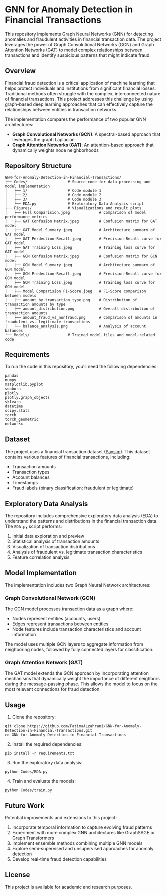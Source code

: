 # GNN for Anomaly Detection in Financial Transactions

This repository implements Graph Neural Networks (GNN) for detecting anomalies and fraudulent activities in financial transaction data. The project leverages the power of Graph Convolutional Networks (GCN) and Graph Attention Networks (GAT) to model complex relationships between transactions and identify suspicious patterns that might indicate fraud.

## Overview

Financial fraud detection is a critical application of machine learning that helps protect individuals and institutions from significant financial losses. Traditional methods often struggle with the complex, interconnected nature of financial transactions. This project addresses this challenge by using graph-based deep learning approaches that can effectively capture the relationships between entities in transaction networks.

The implementation compares the performance of two popular GNN architectures:
- **Graph Convolutional Networks (GCN)**: A spectral-based approach that leverages the graph Laplacian
- **Graph Attention Networks (GAT)**: An attention-based approach that dynamically weights node neighborhoods

## Repository Structure

```
GNN-for-Anomaly-Detection-in-Financial-Transactions/
├── Codes/                  # Source code for data processing and model implementation
│   ├── 1/                  # Code module 1
│   ├── 2/                  # Code module 2
│   ├── 3/                  # Code module 3
│   └── EDA.py              # Exploratory Data Analysis script
├── Figures/                # Visualizations and result plots
│   ├── Full Comparision.jpeg             # Comparison of model performance metrics
│   ├── GAT Confusion Matrix.jpeg         # Confusion matrix for GAT model
│   ├── GAT Model Summary.jpeg            # Architecture summary of GAT model
│   ├── GAT Perdection-Recall.jpeg        # Precision-Recall curve for GAT model
│   ├── GAT Training Loss.jpeg            # Training loss curve for GAT model
│   ├── GCN Confusion Matrix.jpeg         # Confusion matrix for GCN model
│   ├── GCN Model Summary.jpeg            # Architecture summary of GCN model
│   ├── GCN Predection-Recall.jpeg        # Precision-Recall curve for GCN model
│   ├── GCN Training Loss.jpeg            # Training loss curve for GCN model
│   ├── Model Comparision F1-Score.jpeg   # F1-Score comparison between models
│   ├── amount_by_transaction_type.png    # Distribution of transaction amounts by type
│   ├── amount_distribution.png           # Overall distribution of transaction amounts
│   ├── amount_fraud_vs_nonfraud.png      # Comparison of amounts in fraudulent vs. legitimate transactions
│   └── balance_analysis.png              # Analysis of account balances
└── Models/                 # Trained model files and model-related code
```

## Requirements

To run the code in this repository, you'll need the following dependencies:

```
pandas
numpy
matplotlib.pyplot
seaborn
plotly
plotly.graph_objects
sklearn
datetime
scipy.stats
torch
torch_geometric
networkx
```

## Dataset

The project uses a financial transaction dataset ([Paysim](https://www.kaggle.com/datasets/ealaxi/paysim1)). This dataset contains various features of financial transactions, including:

- Transaction amounts
- Transaction types
- Account balances
- Timestamps
- Fraud labels (binary classification: fraudulent or legitimate)

## Exploratory Data Analysis

The repository includes comprehensive exploratory data analysis (EDA) to understand the patterns and distributions in the financial transaction data. The `EDA.py` script performs:

1. Initial data exploration and preview
2. Statistical analysis of transaction amounts
3. Visualization of transaction distributions
4. Analysis of fraudulent vs. legitimate transaction characteristics
5. Feature correlation analysis

## Model Implementation

The implementation includes two Graph Neural Network architectures:

### Graph Convolutional Network (GCN)

The GCN model processes transaction data as a graph where:
- Nodes represent entities (accounts, users)
- Edges represent transactions between entities
- Node features include transaction characteristics and account information

The model uses multiple GCN layers to aggregate information from neighboring nodes, followed by fully connected layers for classification.

### Graph Attention Network (GAT)

The GAT model extends the GCN approach by incorporating attention mechanisms that dynamically weight the importance of different neighbors during the message-passing phase. This allows the model to focus on the most relevant connections for fraud detection.


## Usage

1. Clone the repository:
```
git clone https://github.com/FatimaALzahrani/GNN-for-Anomaly-Detection-in-Financial-Transactions.git
cd GNN-for-Anomaly-Detection-in-Financial-Transactions
```

2. Install the required dependencies:
```
pip install -r requirements.txt  
```

3. Run the exploratory data analysis:
```
python Codes/EDA.py
```

4. Train and evaluate the models:
```
python Codes/train.py  
```

## Future Work

Potential improvements and extensions to this project:

1. Incorporate temporal information to capture evolving fraud patterns
2. Experiment with more complex GNN architectures like GraphSAGE or Graph Transformers
3. Implement ensemble methods combining multiple GNN models
4. Explore semi-supervised and unsupervised approaches for anomaly detection
5. Develop real-time fraud detection capabilities

## License

This project is available for academic and research purposes.
